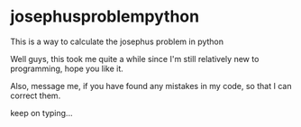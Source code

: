 # josephusproblempython
This is a way to calculate the josephus problem in python

Well guys, this took me quite a while since I'm still relatively new to programming, hope you like it.

Also, message me, if you have found any mistakes in my code, so that I can correct them.

keep on typing...
